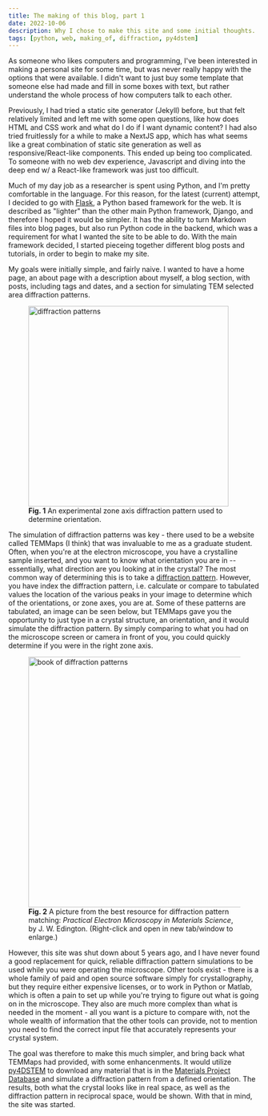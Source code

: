 ```yaml
---
title: The making of this blog, part 1
date: 2022-10-06
description: Why I chose to make this site and some initial thoughts.
tags: [python, web, making_of, diffraction, py4dstem]
---
```


As someone who likes computers and programming, I've been interested in making a
personal site for some time, but was never really happy with the options that
were available. I didn't want to just buy some template that someone else had
made and fill in some boxes with text, but rather understand the whole process
of how computers talk to each other.

Previously, I had tried a static site generator (Jekyll) before, but that felt
relatively limited and left me with some open questions, like how does HTML and
CSS work and what do I do if I want dynamic content? I had also tried
fruitlessly for a while to make a NextJS app, which has what seems like a great
combination of static site generation as well as responsive/React-like
components. This ended up being too complicated. To someone with no web dev
experience, Javascript and diving into the deep end w/ a React-like framework
was just too difficult.

Much of my day job as a researcher is spent using Python, and I'm pretty
comfortable in the language. For this reason, for the latest (current) attempt,
I decided to go with [Flask](https://flask.palletsprojects.com/en/2.2.x/), a
Python based framework for the web. It is described as "lighter" than the other
main Python framework, Django, and therefore I hoped it would be simpler. It has
the ability to turn Markdown files into blog pages, but also run Python code in
the backend, which was a requirement for what I wanted the site to be able to
do. With the main framework decided, I started pieceing together different blog
posts and tutorials, in order to begin to make my site.

My goals were initially simple, and fairly naive. I wanted to have a home page,
an about page with a description about myself, a blog section, with posts,
including tags and dates, and a section for simulating TEM selected area
diffraction patterns.

<figure>
<a href="{{ url_for('static', filename='assets/img/making_of_1/zone_axis_image.png') }}">
<img src="{{ url_for('static', filename='assets/img/making_of_1/zone_axis_image.png') }}" alt="diffraction patterns" width="400px"/>
</a>
<figcaption> <b>Fig. 1</b> An experimental zone axis diffraction pattern used to determine orientation. </figcaption>
</figure>

The simulation of diffraction patterns was key - there used to be a website
called TEMMaps (I think) that was invaluable to me as a graduate student. Often,
when you're at the electron microscope, you have a crystalline sample inserted,
and you want to know what orientation you are in -- essentially, what direction
are you looking at in the crystal? The most common way of determining this is to
take a
[diffraction pattern](https://en.wikipedia.org/wiki/Selected_area_diffraction).
However, you have index the diffraction pattern, i.e. calculate or compare to
tabulated values the location of the various peaks in your image to determine
which of the orientations, or zone axes, you are at. Some of these patterns are
tabulated, an image can be seen below, but TEMMaps gave you the opportunity to
just type in a crystal structure, an orientation, and it would simulate the
diffraction pattern. By simply comparing to what you had on the microscope
screen or camera in front of you, you could quickly determine if you were in the
right zone axis.

<figure>
<a href="{{ url_for('static', filename='/assets/img/making_of_1/zone_axis_book.jpeg') }}">
<img src="{{ url_for('static', filename='/assets/img/making_of_1/zone_axis_book.jpeg') }}" alt="book of diffraction patterns" width="500px"/>
</a>
<figcaption> <b>Fig. 2</b> A picture from the best resource for diffraction pattern matching: <em>Practical Electron Microscopy in Materials Science</em>, by J. W. Edington. (Right-click and open in new tab/window to enlarge.) </figcaption>
</figure>

However, this site was shut down about 5 years ago, and I have never found a
good replacement for quick, reliable diffraction pattern simulations to be used
while you were operating the microscope. Other tools exist - there is a whole
family of paid and open source software simply for crystallography, but they
require either expensive licenses, or to work in Python or Matlab, which is
often a pain to set up while you're trying to figure out what is going on in the
microscope. They also are much more complex than what is needed in the moment -
all you want is a picture to compare with, not the whole wealth of information
that the other tools can provide, not to mention you need to find the correct
input file that accurately represents your crystal system.

The goal was therefore to make this much simpler, and bring back what TEMMaps
had provided, with some enhancenments. It would utilize
[py4DSTEM](https://github.com/py4dstem/py4DSTEM) to download any material that
is in the [Materials Project Database](https://materialsproject.org/materials)
and simulate a diffraction pattern from a defined orientation. The results, both
what the crystal looks like in real space, as well as the diffraction pattern in
reciprocal space, would be shown. With that in mind, the site was started.
